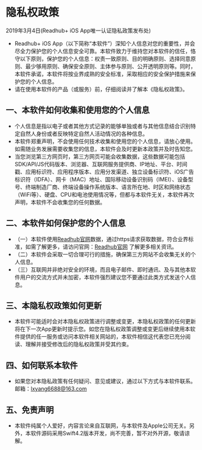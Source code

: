 # 隐私权政策

2019年3月4日(Readhub+ iOS App唯一认证隐私政策发布处)

- Readhub+ iOS App（以下简称“本软件”）深知个人信息对您的重要性，并会尽全力保护您的个人信息安全可靠。本软件致力于维持您对本软件的信任，恪守以下原则，保护您的个人信息：权责一致原则、目的明确原则、选择同意原则、最少够用原则、确保安全原则、主体参与原则、公开透明原则等。同时，本软件承诺，本软件将按业界成熟的安全标准，采取相应的安全保护措施来保护您的个人信息。
- 请在使用本软件的产品（或服务）前，仔细阅读并了解本《隐私权政策》。

## 一、本软件如何收集和使用您的个人信息
- 个人信息是指以电子或者其他方式记录的能够单独或者与其他信息结合识别特定自然人身份或者反映特定自然人活动情况的各种信息。
- 本软件郑重声明，不会使用任何技术收集和使用您的个人信息，请放心使用。如需随业务发展需要收集您的信息，本软件会及时更新本政策并及时告知您。
- 当您浏览第三方网页时，第三方网页可能会收集数据，这些数据可能包括SDK/API/JS代码版本、浏览器、互联网服务提供商、IP地址、平台、时间戳、应用标识符、应用程序版本、应用分发渠道、独立设备标识符、iOS广告标识符（IDFA）、网卡（MAC）地址、国际移动设备识别码（IMEI）、设备型号、终端制造厂商、终端设备操作系统版本、语言所在地、时区和网络状态（WiFi等）、硬盘、CPU和电池使用情况等，但都与本软件无关，本软件再次声明，本软件不会收集您的任何数据。

## 二、本软件如何保护您的个人信息
- （一）本软件使用[Readhub官网](https://www.readhub.cn)数据，通过https请求获取数据，符合业界标准，如需了解更多，请访问官网：[Readhub官网](https://www.readhub.cn) 了解更多相关资讯。
- （二）本软件会采取一切合理可行的措施，确保第三方网站不会收集无关的个人信息。
- （三）互联网并非绝对安全的环境，而且电子邮件、即时通讯、及与其他本软件用户的交流方式并未加密，本软件强烈建议您不要通过此类方式发送个人信息。

## 三、本隐私权政策如何更新
- 本软件可能适时会对本隐私权政策进行调整或变更，本隐私权政策的任何更新将在下一次App更新时提示您。如您在隐私权政策调整或变更后继续使用本软件提供的任一服务或访问本软件相关网站的，本软件相信这代表您已充分阅读、理解并接受修改后的隐私权政策并受其约束。

## 四、如何联系本软件
- 如果您对本隐私政策有任何疑问、意见或建议，通过以下方式与本软件联系。邮箱：lxyang6688@163.com 

## 五、免责声明
- 本软件纯属个人爱好，内容言论来自互联网，与本软件及Apple公司无关。另外，本软件源码采用Swift4.2版本开发，尚不完善，暂不对外开源，敬请谅解。
